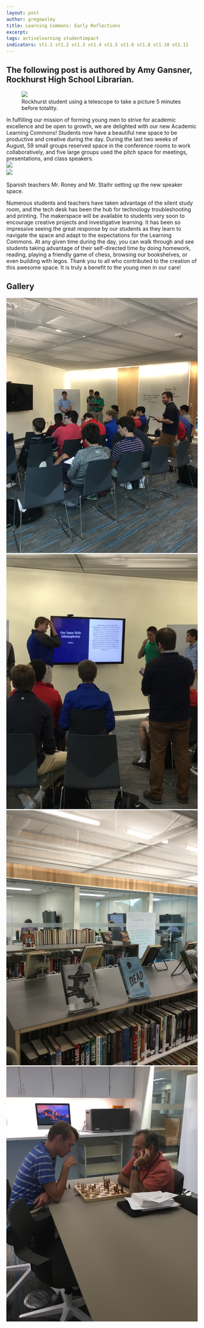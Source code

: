 ```yaml
---
layout: post
author: gregowsley
title: Learning Commons: Early Reflections
excerpt: 
tags: activelearning studentimpact
indicators: st1.1 st1.2 st1.3 st1.4 st1.5 st1.6 st1.8 st1.10 st1.11 
---
```

## The following post is authored by Amy Gansner, Rockhurst High School Librarian.
<div class="flex-wrapper">
  <figure>
    <img src="{{ site.baseurl }}/img/LC-5.jpeg.jpg">
    <figcaption>Rockhurst student using a telescope to take a picture 5 minutes before totality.</figcaption>
  </figure>
</div>
In fulfilling our mission of forming young men to strive for academic excellence and be open to growth, we are delighted with our new Academic Learning Commons! Students now have a beautiful new space to be productive and creative during the day. During the last two weeks of August, 59 small groups reserved space in the conference rooms to work collaboratively, and five large groups used the pitch space for meetings, presentations, and class speakers. 
<div class="flex-wrapper">
  <div class="x1"><img src="{{ site.baseurl }}/img/LC-6.jpeg"></div>
  <div class="x1"><img src="{{ site.baseurl }}/img/LC-7.jpeg"></div>
</div>
<p class="caption">Spanish teachers Mr. Roney and Mr. Staihr setting up the new speaker space.</p>
Numerous students and teachers have taken advantage of the silent study room, and the tech desk has been the hub for technology troubleshooting and printing.  The makerspace will be available to students very soon to encourage creative projects and investigative learning. It has been so impressive seeing the great response by our students as they learn to navigate the space and adapt to the expectations for the Learning Commons. At any given time during the day, you can walk through and see students taking advantage of their self-directed time by doing homework, reading, playing a friendly game of chess, browsing our bookshelves, or even building with legos. Thank you to all who contributed to the creation of this awesome space. It is truly a benefit to the young men in our care!

## Gallery

<div class="row">
  <div class="col-xs-3"><a class="image-popup-vertical-fit" href="/img/LC-1.jpeg" title=""><img src="/img/LC-1.jpeg" alt=""></a></div>
  <div class="col-xs-3"><a class="image-popup-vertical-fit" href="/img/LC-1.jpeg" title=""><img src="/img/LC-2.jpeg" alt=""></a></div>
  <div class="col-xs-3"><a class="image-popup-vertical-fit" href="/img/LC-1.jpeg" title=""><img src="/img/LC-3.jpeg" alt=""></a></div>
  <div class="col-xs-3"><a class="image-popup-vertical-fit" href="/img/LC-1.jpeg" title=""><img src="/img/LC-4.jpeg" alt=""></a></div>
</div>
<p>&nbsp;</p>
